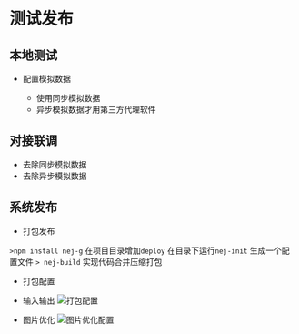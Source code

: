 # 测试发布

## 本地测试
- 配置模拟数据

   - 使用同步模拟数据
   - 异步模拟数据才用第三方代理软件

## 对接联调
- 去除同步模拟数据
- 去除异步模拟数据

## 系统发布

- 打包发布

```>npm install nej-g```
在项目目录增加```deploy```
在目录下运行```nej-init```
生成一个配置文件
```> nej-build```
实现代码合并压缩打包

- 打包配置

- 输入输出
![打包配置](http://i13.tietuku.com/c1ebffb9e9a5fa02s.png)

- 图片优化
![图片优化配置](http://i13.tietuku.com/9718436bfd273df3s.png)